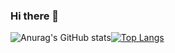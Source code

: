 ### Hi there 👋
![Anurag's GitHub stats](https://github-readme-stats.vercel.app/api?username=mzmuping&show_icons=true&theme=radical)[![Top Langs](https://github-readme-stats.vercel.app/api/top-langs/?username=mzmuping&layout=compact)](https://github.com/anuraghazra/github-readme-stats)

<!--
**mzmuping/mzmuping** is a ✨ _special_ ✨ repository because its `README.md` (this file) appears on your GitHub profile.

Here are some ideas to get you started:

- 🔭 I’m currently working on ...
- 🌱 I’m currently learning ...
- 👯 I’m looking to collaborate on ...
- 🤔 I’m looking for help with ...
- 💬 Ask me about ...
- 📫 How to reach me: ...
- 😄 Pronouns: ...
- ⚡ Fun fact: ...
-->
